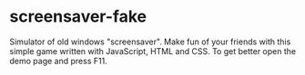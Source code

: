 # screensaver-fake
Simulator of old windows "screensaver".
Make fun of your friends with this simple game written with JavaScript, HTML and CSS.
To get better open the demo page and press F11.


